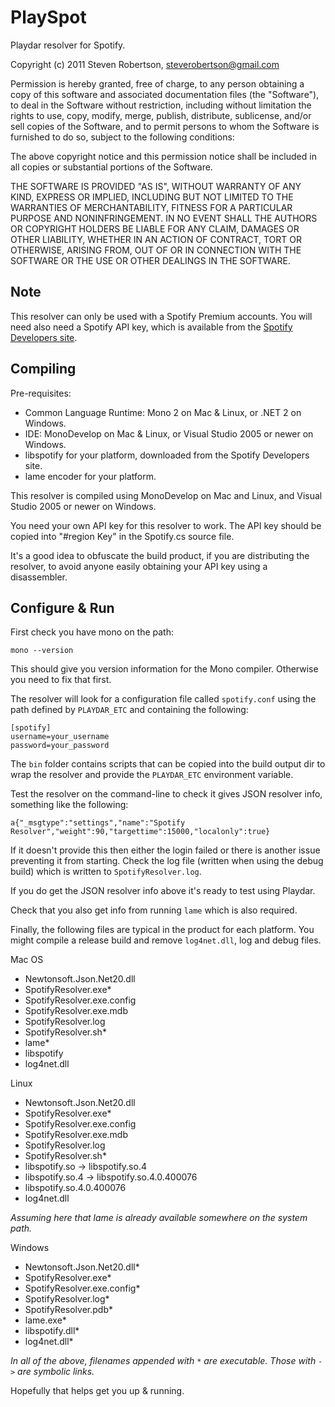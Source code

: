 PlaySpot
========

Playdar resolver for Spotify.

Copyright (c) 2011 Steven Robertson, steverobertson@gmail.com

Permission is hereby granted, free of charge, to any person
obtaining a copy of this software and associated documentation
files (the "Software"), to deal in the Software without
restriction, including without limitation the rights to use,
copy, modify, merge, publish, distribute, sublicense, and/or sell
copies of the Software, and to permit persons to whom the
Software is furnished to do so, subject to the following
conditions:

The above copyright notice and this permission notice shall be
included in all copies or substantial portions of the Software.

THE SOFTWARE IS PROVIDED "AS IS", WITHOUT WARRANTY OF ANY KIND,
EXPRESS OR IMPLIED, INCLUDING BUT NOT LIMITED TO THE WARRANTIES
OF MERCHANTABILITY, FITNESS FOR A PARTICULAR PURPOSE AND
NONINFRINGEMENT. IN NO EVENT SHALL THE AUTHORS OR COPYRIGHT
HOLDERS BE LIABLE FOR ANY CLAIM, DAMAGES OR OTHER LIABILITY,
WHETHER IN AN ACTION OF CONTRACT, TORT OR OTHERWISE, ARISING
FROM, OUT OF OR IN CONNECTION WITH THE SOFTWARE OR THE USE OR
OTHER DEALINGS IN THE SOFTWARE.


Note
----

This resolver can only be used with a Spotify Premium accounts. You will need
also need a Spotify API key, which is available from the 
[Spotify Developers site](http://developer.spotify.com/).


Compiling
---------

Pre-requisites:

  * Common Language Runtime: Mono 2 on Mac & Linux, or .NET 2 on Windows.
  * IDE: MonoDevelop on Mac & Linux, or Visual Studio 2005 or newer on Windows.
  * libspotify for your platform, downloaded from the Spotify Developers site.
  * lame encoder for your platform.

This resolver is compiled using MonoDevelop on Mac and Linux, and Visual Studio
2005 or newer on Windows.

You need your own API key for this resolver to work. The API key should be
copied into "#region Key" in the Spotify.cs source file.

It's a good idea to obfuscate the build product, if you are distributing the
resolver, to avoid anyone easily obtaining your API key using a disassembler.


Configure & Run
---------------

First check you have mono on the path:

    mono --version

This should give you version information for the Mono compiler. Otherwise you
need to fix that first.

The resolver will look for a configuration file called `spotify.conf` using the
path defined by `PLAYDAR_ETC` and containing the following:

    [spotify]
    username=your_username
    password=your_password

The `bin` folder contains scripts that can be copied into the build output dir
to wrap the resolver and provide the `PLAYDAR_ETC` environment variable.

Test the resolver on the command-line to check it gives JSON resolver info, 
something like the following:

    a{"_msgtype":"settings","name":"Spotify Resolver","weight":90,"targettime":15000,"localonly":true}

If it doesn't provide this then either the login failed or there is another
issue preventing it from starting. Check the log file (written when using the
debug build) which is written to `SpotifyResolver.log`.

If you do get the JSON resolver info above it's ready to test using Playdar.

Check that you also get info from running `lame` which is also required.

Finally, the following files are typical in the product for each platform. You
might compile a release build and remove `log4net.dll`, log and debug files.

Mac OS

  * Newtonsoft.Json.Net20.dll
  * SpotifyResolver.exe*
  * SpotifyResolver.exe.config
  * SpotifyResolver.exe.mdb
  * SpotifyResolver.log
  * SpotifyResolver.sh*
  * lame*
  * libspotify
  * log4net.dll

Linux

  * Newtonsoft.Json.Net20.dll
  * SpotifyResolver.exe*
  * SpotifyResolver.exe.config
  * SpotifyResolver.exe.mdb
  * SpotifyResolver.log
  * SpotifyResolver.sh*
  * libspotify.so -> libspotify.so.4
  * libspotify.so.4 -> libspotify.so.4.0.400076
  * libspotify.so.4.0.400076
  * log4net.dll

*Assuming here that lame is already available somewhere on the system path.*

Windows

  * Newtonsoft.Json.Net20.dll*
  * SpotifyResolver.exe*
  * SpotifyResolver.exe.config*
  * SpotifyResolver.log*
  * SpotifyResolver.pdb*
  * lame.exe*
  * libspotify.dll*
  * log4net.dll*

*In all of the above, filenames appended with `*` are executable.*
*Those with `->` are symbolic links.*

Hopefully that helps get you up & running.